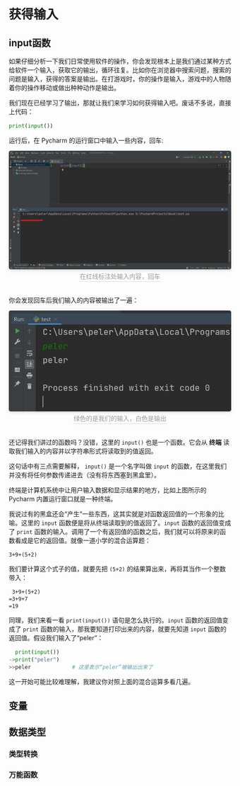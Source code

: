# 获得输入

## input函数

如果仔细分析一下我们日常使用软件的操作，你会发现根本上是我们通过某种方式给软件一个输入，获取它的输出，循环往复。比如你在浏览器中搜索问题，搜索的问题是输入，获得的答案是输出。在打游戏时，你的操作是输入，游戏中的人物随着你的操作移动或做出种种动作是输出。

我们现在已经学习了输出，那就让我们来学习如何获得输入吧。废话不多说，直接上代码：

```python
print(input())
```

运行后，在 Pycharm 的运行窗口中输入一些内容，回车:

<center>    <img style="border-radius: 0.3125em;    box-shadow: 0 2px 4px 0 rgba(34,36,38,.12),0 2px 10px 0 rgba(34,36,38,.08);"     src="./get_input.assets/image-20231003153924999.png">    <br>    <div style="color:orange; border-bottom: 1px solid #d9d9d9;    display: inline-block;    color: #999;    padding: 2px;">在红线标注处输入内容，回车</div> </center><br>

你会发现回车后我们输入的内容被输出了一遍：

<center>    <img style="border-radius: 0.3125em;    box-shadow: 0 2px 4px 0 rgba(34,36,38,.12),0 2px 10px 0 rgba(34,36,38,.08);"     src="./get_input.assets/image-20231003154246677.png">    <br>    <div style="color:orange; border-bottom: 1px solid #d9d9d9;    display: inline-block;    color: #999;    padding: 2px;">绿色的是我们的输入，白色是输出</div> </center><br>

还记得我们讲过的函数吗？没错，这里的 `input()` 也是一个函数。它会从 **终端** 读取我们输入的内容并以字符串形式将读取到的值返回。

这句话中有三点需要解释， `input()` 是一个名字叫做 `input` 的函数，在这里我们并没有将任何参数传递进去（没有将东西塞到黑盒里）。

终端是计算机系统中让用户输入数据和显示结果的地方，比如上图所示的 Pycharm 内置运行窗口就是一种终端。

我说过有的黑盒还会“产生”一些东西，这其实就是对函数返回值的一个形象的比喻。这里的 `input` 函数便是将从终端读取到的值返回了。`input` 函数的返回值变成了 `print` 函数的输入。调用了一个有返回值的函数之后，我们就可以将原来的函数看成是它的返回值。就像一道小学的混合运算题：

```
3+9+(5+2)
```

我们要计算这个式子的值，就要先把 `(5+2)` 的结果算出来，再将其当作一个整数带入：

```
 3+9+(5+2)
=3+9+7
=19
```

同理，我们来看一看 `print(input())` 语句是怎么执行的。`input` 函数的返回值变成了 `print` 函数的输入，那我要知道打印出来的内容，就要先知道 `input` 函数的返回值。假设我们输入了“peler”：

```python
  print(input())
->print("peler")
>>peler				# 这里表示“peler”被输出出来了
```

这一开始可能比较难理解，我建议你对照上面的混合运算多看几遍。

## 变量



## 数据类型

### 类型转换

### 万能函数